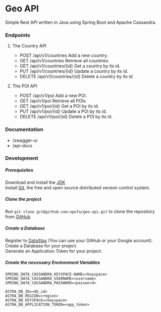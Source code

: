 # Geo API
Simple Rest API written in Java using Spring Boot and Apache Cassandra.

### Endpoints

1) The Country API
   - POST /api/v1/countries Add a new country.
   - GET /api/v1/countries Retrieve all countries.
   - GET /api/v1/countries/{id} Get a country by its id.
   - PUT /api/v1/countries/{id} Update a country by its id.
   - DELETE /api/v1/countries/{id} Delete a country by its id
   
1) The POI API
   - POST /api/v1/poi Add a new POI.
   - GET /api/v1/poi Retrieve all POIs.
   - GET /api/v1/poi/{id} Get a POI by its id.
   - PUT /api/v1/poi/{id} Update a POI by its id.
   - DELETE /api/v1/poi/{id} Delete a POI by its id.

### Documentation 
   - /swagger-ui
   - /api-docs 

### Development

##### Prerequisites
Download and install the [JDK](https://www.oracle.com/java/technologies/downloads/)  
Install [Git](https://git-scm.com/book/en/v2/Getting-Started-Installing-Git), the free and open source distributed version control system.  

##### Clone the project
Run `git clone git@github.com:opofa/geo-api.git` to clone the repository from [GitHub](https://github.com/opofa/geo-api).

##### Create a Database
Register to [DataStax](https://www.datastax.com/) (You can use your GitHub or your Google account).  
Create a Database for your project.  
Generate an Application Token for your project.  

##### Create the necessary Environment Variables
```
SPRING_DATA_CASSANDRA_KEYSPACE-NAME=<keyspace>
SPRING_DATA_CASSANDRA_USERNAME=<username>
SPRING_DATA_CASSANDRA_PASSWORD=<password>

ASTRA_DB_ID=<db_id>
ASTRA_DB_REGION=<region>
ASTRA_DB_KEYSPACE=<keyspace>
ASTRA_DB_APPLICATION_TOKEN=<app_token>
```